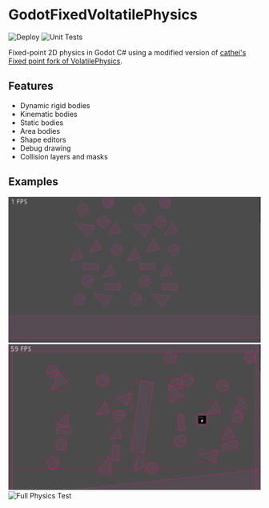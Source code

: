 # GodotFixedVoltatilePhysics

![Deploy](https://github.com/Fractural/GodotFixedVolatilePhysics/actions/workflows/deploy.yml/badge.svg) ![Unit Tests](https://github.com/Fractural/GodotFixedVolatilePhysics/actions/workflows/tests.yml/badge.svg)

Fixed-point 2D physics in Godot C# using a modified version of [cathei's Fixed point fork of VolatilePhysics](https://github.com/cathei/VolatilePhysics-FixedMath).

## Features
- Dynamic rigid bodies
- Kinematic bodies
- Static bodies
- Area bodies
- Shape editors
- Debug drawing
- Collision layers and masks

## Examples

![Physics Test](ReadmeAssets/PhysicsTest.gif)
![Kinematic Body](ReadmeAssets/KinematicBody.gif)
![Full Physics Test](ReadmeAssets/FullPhysicsTest.gif)
